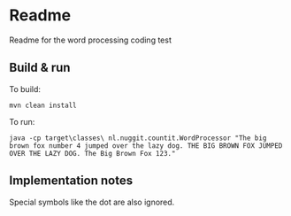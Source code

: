 # Readme

Readme for the word processing coding test

## Build & run

To build:
```
mvn clean install
```

To run:
```
java -cp target\classes\ nl.nuggit.countit.WordProcessor "The big brown fox number 4 jumped over the lazy dog. THE BIG BROWN FOX JUMPED OVER THE LAZY DOG. The Big Brown Fox 123."
```

## Implementation notes

Special symbols like the dot are also ignored. 

